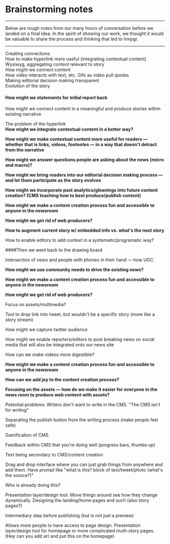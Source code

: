 # Brainstorming notes

---

Below are rough notes from our many hours of conversation before we landed on a final idea. In the spirit of showing our work, we thought it would be valuable to share the process and thinking that led to hmpgr.

---

Creating connections  
How to make hyperlink more useful (integrating contextual content)  
Wysiwyg, aggregating content relevant to story  
How might we connect content  
How video interacts with text, etc. Gifs as video pull quotes  
Making editorial decision making transparent  
Evolution of the story  
  
#### How might we statements for initial report back
How might we connect content in a meaningful and produce stories within existing narrative  

The problem of the hyperlink  
**How might we integrate contextual content in a better way?** 
 
**How might we make contextual content more useful for readers — whether that is links, videos, footnotes — in a way that doesn't detract from the narrative**

**How might we answer questions people are asking about the news (micro and macro)?** 

**How might we bring readers into our editorial decision making process — and let them participate as the story evolves**

**How might we incorporate past analytics/gleanings into future content creation? (CMS teaching how to best produce/publish content)**  

**How might we make a content creation process fun and accessible to anyone in the newsroom** 
 
**How might we get rid of web producers?**


**How to augment current story w/ embedded info vs. what's the next story**

How to enable editors to add context in a systematic/programatic way?


####Then we went back to the drawing board

Intersection of news and people with phones in their hand — how UGC. 

**How might we use community needs to drive the existing news?**


**How might we make a content creation process fun and accessible to anyone in the newsroom** 
 
**How might we get rid of web producers?**  

Focus on assets/multimedia? 

Tool to drop link into tweet, but wouldn't be a specific story (more like a story stream)

How might we capture twitter audience  

How might we enable reporters/editors to post breaking news on social media that will also be integrated onto our news site

How can we make videos more digestible?


**How might we make a content creation process fun and accessible to anyone in the newsroom** 

**How can we add joy to the content creation process?**

**Focusing on the assets — how do we make it easier for everyone in the news room to produce web content with assets?**

Potential problems: Writers don't want to write in the CMS. "The CMS isn't for writing"

Separating the publish button from the writing process (make people feel safe)


Gamification of CMS

Feedback within CMS that you're doing well (progress bars, thumbs up)

Text being secondary to CMS/content creation

Drag and drop interface where you can just grab things from anywhere and add them. Have prompt like "what is this? block of text/tweet/photo (what's the source?)"

Who is already doing this?

Presentation layer/design tool. Move things around see how they change dynamically. Designing the landing/home pages and such (also story pages?)

Intermediary step before publishing (but is not just a preview)


Allows more people to have access to page design.
Presentation layer/design tool for homepage or more complicated multi-story pages. (Hey can you add art and put this on the homepage)
